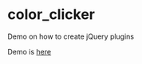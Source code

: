 color_clicker
=============

Demo on how to create jQuery plugins

Demo is [here](http://kjcpaas.github.io/color_clicker)
